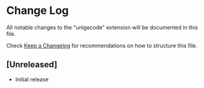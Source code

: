 # Change Log

All notable changes to the "unigecode" extension will be documented in this file.

Check [Keep a Changelog](http://keepachangelog.com/) for recommendations on how to structure this file.

## [Unreleased]

- Initial release